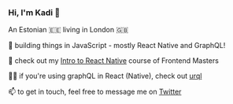 ### Hi, I'm Kadi 👋

An Estonian 🇪🇪 living in London 🇬🇧

💚 building things in JavaScript - mostly React Native and GraphQL!

👀 check out my [Intro to React Native](https://frontendmasters.com/courses/react-native-v2/) course of Frontend Masters

👩‍💻 if you're using graphQL in React (Native), check out [urql](https://formidable.com/open-source/urql/docs/)

📫 to get in touch, feel free to message me on [Twitter](https://twitter.com/kadikraman)

